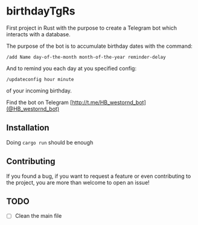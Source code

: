 # birthdayTgRs
First project in Rust with the purpose to create a Telegram bot which interacts with a database.

The purpose of the bot is to accumulate birthday dates with the command:
```
/add Name day-of-the-month month-of-the-year reminder-delay
```

And to remind you each day at you specified config:
```
/updateconfig hour minute
```
of your incoming birthday.


Find the bot on Telegram [http://t.me/HB_westornd_bot](@HB_westornd_bot)

## Installation

Doing ```cargo run``` should be enough

## Contributing
If you found a bug, if you want to request a feature or even contributing to the project, you are more than welcome to open an issue!

## TODO
- [ ] Clean the main file
